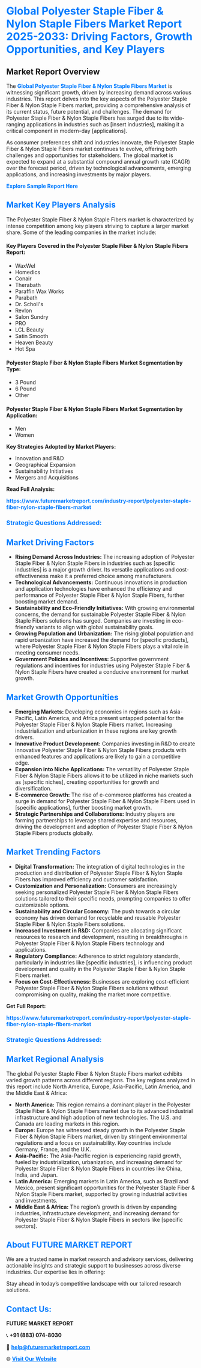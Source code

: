 <h1 style="color: #007BFF;">Global Polyester Staple Fiber & Nylon Staple Fibers Market Report 2025-2033: Driving Factors, Growth Opportunities, and Key Players</h1>

<section id="overview">
<h2>Market Report Overview</h2>
<p>The <a href="https://www.futuremarketreport.com/industry-report/polyester-staple-fiber-nylon-staple-fibers-market" style="color: #007BFF; text-decoration: none;"><strong>Global Polyester Staple Fiber & Nylon Staple Fibers Market</strong></a> is witnessing significant growth, driven by increasing demand across various industries. This report delves into the key aspects of the Polyester Staple Fiber & Nylon Staple Fibers market, providing a comprehensive analysis of its current status, future potential, and challenges. The demand for Polyester Staple Fiber & Nylon Staple Fibers has surged due to its wide-ranging applications in industries such as [insert industries], making it a critical component in modern-day [applications].</p>
<p>As consumer preferences shift and industries innovate, the Polyester Staple Fiber & Nylon Staple Fibers market continues to evolve, offering both challenges and opportunities for stakeholders. The global market is expected to expand at a substantial compound annual growth rate (CAGR) over the forecast period, driven by technological advancements, emerging applications, and increasing investments by major players.</p>
</section>

<section id="overview">
<p><a href="https://www.futuremarketreport.com/request-sample/reportId=35195" style="color: #007BFF; text-decoration: none;"><strong>Explore Sample Report Here</strong></a></p>
</section>

<section id="key-players">
<h2 style="color: #007BFF;">Market Key Players Analysis</h2>
<p>The Polyester Staple Fiber & Nylon Staple Fibers market is characterized by intense competition among key players striving to capture a larger market share. Some of the leading companies in the market include:</p>
<h4>Key Players Covered in the Polyester Staple Fiber & Nylon Staple Fibers Report:</h4>
<ul><li>WaxWel</li><li>Homedics</li><li>Conair</li><li>Therabath</li><li>Paraffin Wax Works</li><li>Parabath</li><li>Dr. Scholl&#039;s</li><li>Revlon</li><li>Salon Sundry</li><li>PRO</li><li>LCL Beauty</li><li>Satin Smooth</li><li>Heaven Beauty</li><li>Hot Spa</li></ul>
<h4>Polyester Staple Fiber & Nylon Staple Fibers Market Segmentation by Type:</h4>
<ul><li>3 Pound</li><li>6 Pound</li><li>Other</li></ul>

<h4>Polyester Staple Fiber & Nylon Staple Fibers Market Segmentation by Application:</h4>
<ul><li>Men</li><li>Women</li></ul>
<p><strong>Key Strategies Adopted by Market Players:</strong></p>
<ul>
<li>Innovation and R&D</li>
<li>Geographical Expansion</li>
<li>Sustainability Initiatives</li>
<li>Mergers and Acquisitions</li>
</ul>
</section>

<section>
<p><strong>Read Full Analysis: </strong></p><a href="https://www.futuremarketreport.com/industry-report/polyester-staple-fiber-nylon-staple-fibers-market" style="color: #007BFF; text-decoration: none;"><strong>https://www.futuremarketreport.com/industry-report/polyester-staple-fiber-nylon-staple-fibers-market</strong></a>
<h3 style="color: #007BFF;">Strategic Questions Addressed:</h3>
</section>

<section id="driving-factors">
<h2 style="color: #007BFF;">Market Driving Factors</h2>
<ul>
<li><strong>Rising Demand Across Industries:</strong> The increasing adoption of Polyester Staple Fiber & Nylon Staple Fibers in industries such as [specific industries] is a major growth driver. Its versatile applications and cost-effectiveness make it a preferred choice among manufacturers.</li>
<li><strong>Technological Advancements:</strong> Continuous innovations in production and application technologies have enhanced the efficiency and performance of Polyester Staple Fiber & Nylon Staple Fibers, further boosting market demand.</li>
<li><strong>Sustainability and Eco-Friendly Initiatives:</strong> With growing environmental concerns, the demand for sustainable Polyester Staple Fiber & Nylon Staple Fibers solutions has surged. Companies are investing in eco-friendly variants to align with global sustainability goals.</li>
<li><strong>Growing Population and Urbanization:</strong> The rising global population and rapid urbanization have increased the demand for [specific products], where Polyester Staple Fiber & Nylon Staple Fibers plays a vital role in meeting consumer needs.</li>
<li><strong>Government Policies and Incentives:</strong> Supportive government regulations and incentives for industries using Polyester Staple Fiber & Nylon Staple Fibers have created a conducive environment for market growth.</li>
</ul>
</section>

<section id="growth-opportunities">
<h2 style="color: #007BFF;">Market Growth Opportunities</h2>
<ul>
<li><strong>Emerging Markets:</strong> Developing economies in regions such as Asia-Pacific, Latin America, and Africa present untapped potential for the Polyester Staple Fiber & Nylon Staple Fibers market. Increasing industrialization and urbanization in these regions are key growth drivers.</li>
<li><strong>Innovative Product Development:</strong> Companies investing in R&D to create innovative Polyester Staple Fiber & Nylon Staple Fibers products with enhanced features and applications are likely to gain a competitive edge.</li>
<li><strong>Expansion into Niche Applications:</strong> The versatility of Polyester Staple Fiber & Nylon Staple Fibers allows it to be utilized in niche markets such as [specific niches], creating opportunities for growth and diversification.</li>
<li><strong>E-commerce Growth:</strong> The rise of e-commerce platforms has created a surge in demand for Polyester Staple Fiber & Nylon Staple Fibers used in [specific applications], further boosting market growth.</li>
<li><strong>Strategic Partnerships and Collaborations:</strong> Industry players are forming partnerships to leverage shared expertise and resources, driving the development and adoption of Polyester Staple Fiber & Nylon Staple Fibers products globally.</li>
</ul>
</section>

<section id="trending-factors">
<h2 style="color: #007BFF;">Market Trending Factors</h2>
<ul>
<li><strong>Digital Transformation:</strong> The integration of digital technologies in the production and distribution of Polyester Staple Fiber & Nylon Staple Fibers has improved efficiency and customer satisfaction.</li>
<li><strong>Customization and Personalization:</strong> Consumers are increasingly seeking personalized Polyester Staple Fiber & Nylon Staple Fibers solutions tailored to their specific needs, prompting companies to offer customizable options.</li>
<li><strong>Sustainability and Circular Economy:</strong> The push towards a circular economy has driven demand for recyclable and reusable Polyester Staple Fiber & Nylon Staple Fibers solutions.</li>
<li><strong>Increased Investment in R&D:</strong> Companies are allocating significant resources to research and development, resulting in breakthroughs in Polyester Staple Fiber & Nylon Staple Fibers technology and applications.</li>
<li><strong>Regulatory Compliance:</strong> Adherence to strict regulatory standards, particularly in industries like [specific industries], is influencing product development and quality in the Polyester Staple Fiber & Nylon Staple Fibers market.</li>
<li><strong>Focus on Cost-Effectiveness:</strong> Businesses are exploring cost-efficient Polyester Staple Fiber & Nylon Staple Fibers solutions without compromising on quality, making the market more competitive.</li>
</ul>
</section>

<section>
<p><strong>Get Full Report: </strong></p><a href="https://www.futuremarketreport.com/industry-report/polyester-staple-fiber-nylon-staple-fibers-market" style="color: #007BFF; text-decoration: none;"><strong>https://www.futuremarketreport.com/industry-report/polyester-staple-fiber-nylon-staple-fibers-market</strong></a>
<h3 style="color: #007BFF;">Strategic Questions Addressed:</h3>
</section>


<section id="regional-analysis">
<h2 style="color: #007BFF;">Market Regional Analysis</h2>
<p>The global Polyester Staple Fiber & Nylon Staple Fibers market exhibits varied growth patterns across different regions. The key regions analyzed in this report include North America, Europe, Asia-Pacific, Latin America, and the Middle East & Africa:</p>
<ul>
<li><strong>North America:</strong> This region remains a dominant player in the Polyester Staple Fiber & Nylon Staple Fibers market due to its advanced industrial infrastructure and high adoption of new technologies. The U.S. and Canada are leading markets in this region.</li>
<li><strong>Europe:</strong> Europe has witnessed steady growth in the Polyester Staple Fiber & Nylon Staple Fibers market, driven by stringent environmental regulations and a focus on sustainability. Key countries include Germany, France, and the U.K.</li>
<li><strong>Asia-Pacific:</strong> The Asia-Pacific region is experiencing rapid growth, fueled by industrialization, urbanization, and increasing demand for Polyester Staple Fiber & Nylon Staple Fibers in countries like China, India, and Japan.</li>
<li><strong>Latin America:</strong> Emerging markets in Latin America, such as Brazil and Mexico, present significant opportunities for the Polyester Staple Fiber & Nylon Staple Fibers market, supported by growing industrial activities and investments.</li>
<li><strong>Middle East & Africa:</strong> The region’s growth is driven by expanding industries, infrastructure development, and increasing demand for Polyester Staple Fiber & Nylon Staple Fibers in sectors like [specific sectors].</li>
</ul>
</section>

<footer>
<h2 style="color: #007BFF;">About FUTURE MARKET REPORT</h2>
<p>We are a trusted name in market research and advisory services, delivering actionable insights and strategic support to businesses across diverse industries. Our expertise lies in offering:</p>

<p>Stay ahead in today’s competitive landscape with our tailored research solutions.</p>

<h2 style="color: #007BFF;">Contact Us:</h2>
<p><strong>FUTURE MARKET REPORT</strong></p>
<p>📞 <strong>+91 (883) 074-8030</strong></p>
<p>📧 <strong><a href="mailto:help@futuremarketreport.com" style="color: #007BFF;">help@futuremarketreport.com</a></strong></p>
<p>🌐 <strong><a href="https://www.futuremarketreport.com/" style="color: #007BFF;">Visit Our Website</a></strong></p>
</footer>
